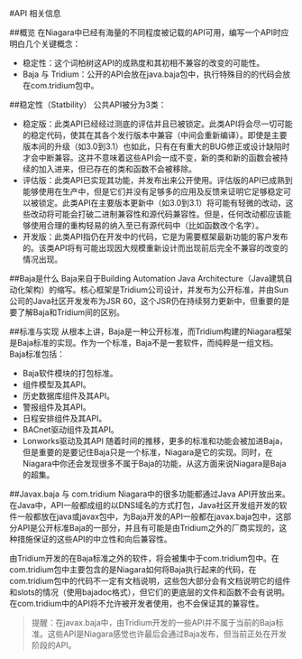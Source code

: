 #API 相关信息

##概览
在Niagara中已经有海量的不同程度被记载的API可用，编写一个API时应明白几个关键概念：
* 稳定性：这个词柏树这API的成熟度和其初相不兼容的改变的可能性。
* Baja 与 Tridium：公开的API会放在java.baja包中，执行特殊目的的代码会放在com.tridium包中。

##稳定性（Statbility）
公共API被分为3类：
* 稳定版：此类API已经经过测底的评估并且已被锁定。此类API将会尽一切可能的稳定代码，使其在其各个发行版本中兼容（中间会重新编译）。即使是主要版本间的升级（如3.0到3.1）也如此，只有在有重大的BUG修正或设计缺陷时才会中断兼容。这并不意味着这些API会一成不变，新的类和新的函数会被持续的加入进来，但已存在的类和函数不会被移除。
* 评估版：此类API已实现其功能，并发布出来公开使用。评估版的API已成熟到能够使用在生产中，但是它们并没有足够多的应用及反馈来证明它足够稳定可以被锁定。此类API在主要版本更新中（如3.0到3.1）将可能有轻微的改动，这些改动将可能会打破二进制兼容性和源代码兼容性。但是，任何改动都应该能够使用合理的重构轻易的纳入至已有源代码中（比如函数改个名字）。
* 开发版：此类API指仍在开发中的代码，它是为需要框架最新功能的客户发布的。该类API将有可能出现因大规模重新设计而出现前后完全不兼容的改变的情况出现。

##Baja是什么
Baja来自于Building Automation Java Architecture（Java建筑自动化架构）的缩写。核心框架是Tridium公司设计，并发布为公开标准，并由Sun公司的Java社区开发发布为JSR 60，这个JSR仍在持续努力更新中，但重要的是要了解Baja和Tridium间的区别。

##标准与实现
从根本上讲，Baja是一种公开标准，而Tridium构建的Niagara框架是Baja标准的实现。作为一个标准，Baja不是一套软件，而纯粹是一组文档。Baja标准包括：
* Baja软件模块的打包标准。
* 组件模型及其API。
* 历史数据库组件及其API。
* 警报组件及其API。
* 日程安排组件及其API。
* BACnet驱动组件及其API。
* Lonworks驱动及其API
随着时间的推移，更多的标准和功能会被加进Baja，但是重要的是要记住Baja只是一个标准，Niagara是它的实现。同时，在Niagara中你还会发现很多不属于Baja的功能，从这方面来说Niagara是Baja的超集。

##Javax.baja 与 com.tridium
Niagara中的很多功能都通过Java API开放出来。在Java中，API一般都成组的以DNS域名的方式打包，Java社区开发组开发的软件一般都放在java或javax包中，为Baja开发的API一般都在javax.baja包中，这部分API是公开标准Baja的一部分，并且有可能是由Tridium之外的厂商实现的，这种措施保证的这些API的中立性和向后兼容性。

由Tridium开发的在Baja标准之外的软件，将会被集中于com.tridium包中。在com.tridium包中主要包含的是Niagara如何将Baja执行起来的代码，在com.tridium包中的代码不一定有文档说明，这些包大部分会有文档说明它的组件和slots的情况（使用bajadoc格式），但它们的更底层的文件和函数不会有说明。在com.tridium中的API将不允许被开发者使用，也不会保证其的兼容性。

> 提醒：在javax.baja中，由Tridium开发的一些API并不属于当前的Baja标准。这些API是Niagara感觉也许最后会通过Baja发布，但当前正处在开发阶段的API。
